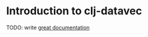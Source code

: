 # Introduction to clj-datavec

TODO: write [great documentation](http://jacobian.org/writing/what-to-write/)
